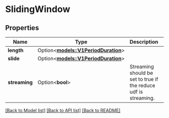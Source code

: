 # SlidingWindow

## Properties

Name | Type | Description | Notes
------------ | ------------- | ------------- | -------------
**length** | Option<[**models::V1PeriodDuration**](v1.Duration.md)> |  | [optional]
**slide** | Option<[**models::V1PeriodDuration**](v1.Duration.md)> |  | [optional]
**streaming** | Option<**bool**> | Streaming should be set to true if the reduce udf is streaming. | [optional]

[[Back to Model list]](../README.md#documentation-for-models) [[Back to API list]](../README.md#documentation-for-api-endpoints) [[Back to README]](../README.md)


